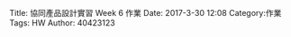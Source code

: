 Title: 協同產品設計實習  Week 6 作業
Date: 2017-3-30 12:08
Category:作業
Tags: HW
Author: 40423123


<!-- PELICAN_END_SUMMARY -->

#